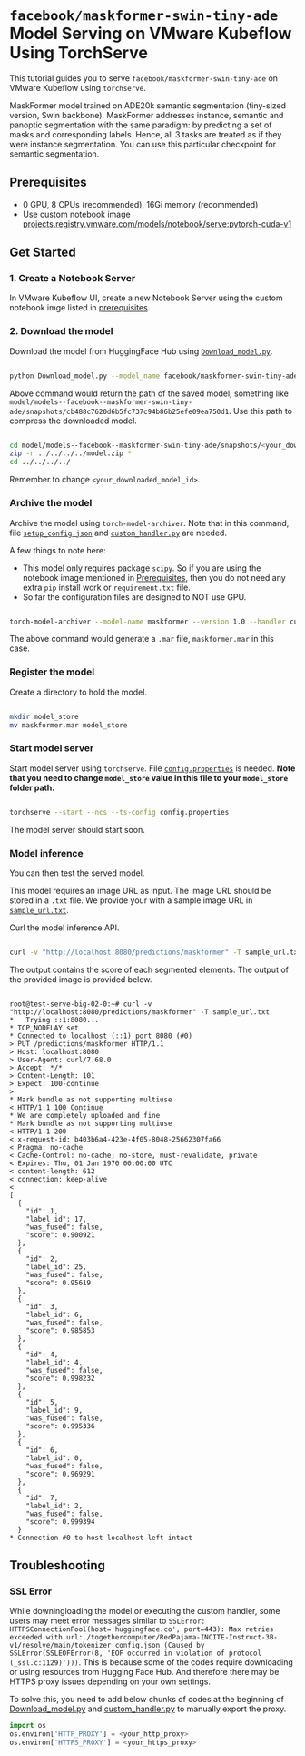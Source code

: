 # `facebook/maskformer-swin-tiny-ade` Model Serving on VMware Kubeflow Using TorchServe

This tutorial guides you to serve `facebook/maskformer-swin-tiny-ade` on VMware Kubeflow using `torchserve`.

MaskFormer model trained on ADE20k semantic segmentation (tiny-sized version, Swin backbone). MaskFormer addresses instance, semantic and panoptic segmentation with the same paradigm: by predicting a set of masks and corresponding labels. Hence, all 3 tasks are treated as if they were instance segmentation. You can use this particular checkpoint for semantic segmentation. 

## Prerequisites

- 0 GPU, 8 CPUs (recommended), 16Gi memory (recommended)
- Use custom notebook image [projects.registry.vmware.com/models/notebook/serve:pytorch-cuda-v1](https://projects.registry.vmware.com/harbor/projects/46787/repositories/notebook%2Fserve/artifacts-tab)

## Get Started

### 1. Create a Notebook Server

In VMware Kubeflow UI, create a new Notebook Server using the custom notebook imge listed in [prerequisites](#prerequisites).

### 2. Download the model

Download the model from HuggingFace Hub using [`Download_model.py`](./Download_model.py).

```bash

python Download_model.py --model_name facebook/maskformer-swin-tiny-ade

```

Above command would return the path of the saved model, something like `model/models--facebook--maskformer-swin-tiny-ade/snapshots/cb488c7620d6b5fc737c94b86b25efe09ea750d1`. Use this path to compress the downloaded model.

```bash

cd model/models--facebook--maskformer-swin-tiny-ade/snapshots/<your_downloaded_model_id>
zip -r ../../../../model.zip *
cd ../../../../

```

Remember to change `<your_downloaded_model_id>`.

### Archive the model

Archive the model using `torch-model-archiver`. Note that in this command, file [`setup_config.json`](./setup_config.json) and [`custom_handler.py`](./custom_handler.py) are needed.

A few things to note here:

- This model only requires package `scipy`. So if you are using the notebook image mentioned in [Prerequisites](#prerequisites), then you do not need any extra `pip` install work or `requirement.txt` file.
- So far the configuration files are designed to NOT use GPU.

```bash

torch-model-archiver --model-name maskformer --version 1.0 --handler custom_handler.py --extra-files model.zip,setup_config.json

```

The above command would generate a `.mar` file, `maskformer.mar` in this case.

### Register the model

Create a directory to hold the model.

```bash

mkdir model_store
mv maskformer.mar model_store

```

### Start model server

Start model server using `torchserve`. File [`config.properties`](./config.properties) is needed. **Note that you need to change `model_store` value in this file to your `model_store` folder path.**

```bash

torchserve --start --ncs --ts-config config.properties

```

The model server should start soon.

### Model inference

You can then test the served model.

This model requires an image URL as input. The image URL should be stored in a `.txt` file. We provide your with a sample image URL in [`sample_url.txt`](./sample_url.txt).

Curl the model inference API.

```bash

curl -v "http://localhost:8080/predictions/maskformer" -T sample_url.txt

```

The output contains the score of each segmented elements. The output of the provided image is provided below.

```text

root@test-serve-big-02-0:~# curl -v "http://localhost:8080/predictions/maskformer" -T sample_url.txt
*   Trying ::1:8080...
* TCP_NODELAY set
* Connected to localhost (::1) port 8080 (#0)
> PUT /predictions/maskformer HTTP/1.1
> Host: localhost:8080
> User-Agent: curl/7.68.0
> Accept: */*
> Content-Length: 101
> Expect: 100-continue
> 
* Mark bundle as not supporting multiuse
< HTTP/1.1 100 Continue
* We are completely uploaded and fine
* Mark bundle as not supporting multiuse
< HTTP/1.1 200 
< x-request-id: b403b6a4-423e-4f05-8048-25662307fa66
< Pragma: no-cache
< Cache-Control: no-cache; no-store, must-revalidate, private
< Expires: Thu, 01 Jan 1970 00:00:00 UTC
< content-length: 612
< connection: keep-alive
< 
[
  {
    "id": 1,
    "label_id": 17,
    "was_fused": false,
    "score": 0.900921
  },
  {
    "id": 2,
    "label_id": 25,
    "was_fused": false,
    "score": 0.95619
  },
  {
    "id": 3,
    "label_id": 6,
    "was_fused": false,
    "score": 0.985853
  },
  {
    "id": 4,
    "label_id": 4,
    "was_fused": false,
    "score": 0.998232
  },
  {
    "id": 5,
    "label_id": 9,
    "was_fused": false,
    "score": 0.995336
  },
  {
    "id": 6,
    "label_id": 0,
    "was_fused": false,
    "score": 0.969291
  },
  {
    "id": 7,
    "label_id": 2,
    "was_fused": false,
    "score": 0.999394
  }
* Connection #0 to host localhost left intact

```

## Troubleshooting

### SSL Error

While downingloading the model or executing the custom handler, some users may meet error messages similar to `SSLError: HTTPSConnectionPool(host='huggingface.co', port=443): Max retries exceeded with url: /togethercomputer/RedPajama-INCITE-Instruct-3B-v1/resolve/main/tokenizer_config.json (Caused by SSLError(SSLEOFError(8, 'EOF occurred in violation of protocol (_ssl.c:1129)')))`. This is because some of the codes require downloading or using resources from Hugging Face Hub. And therefore there may be HTTPS proxy issues depending on your own settings.

To solve this, you need to add below chunks of codes at the beginning of [Download_model.py](./Download_model.py) and [custom_handler.py](./custom_handler.py) to manually export the proxy.

```python
import os
os.environ['HTTP_PROXY'] = <your_http_proxy>
os.environ['HTTPS_PROXY'] = <your_https_proxy>
```

